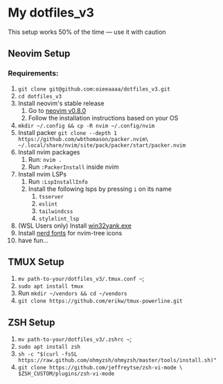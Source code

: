 # My dotfiles_v3
This setup works 50% of the time — use it with caution

## Neovim Setup

### Requirements:

1. `git clone git@github.com:oieeaaaa/dotfiles_v3.git`
1. `cd dotfiles_v3`
1. Install neovim's stable release
    1. Go to [neovim v0.8.0](https://github.com/neovim/neovim/releases/tag/v0.8.0)
    2. Follow the installation instructions based on your OS
1. `mkdir ~/.config && cp -R nvim ~/.config/nvim`
1. Install packer `git clone --depth 1 https://github.com/wbthomason/packer.nvim\
 ~/.local/share/nvim/site/pack/packer/start/packer.nvim`
1. Install nvim packages
    1. Run: `nvim .`
    2. Run `:PackerInstall` inside nvim
1. Install nvim LSPs
    1. Run `:LspInstallInfo`
    2. Install the following lsps by pressing `i` on its name
        1. `tsserver`
        2. `eslint`
        3. `tailwindcss`
        4. `stylelint_lsp`
1. (WSL Users only) Install [win32yank.exe](https://github.com/neovim/neovim/wiki/FAQ#how-to-use-the-windows-clipboard-from-wsl)
1. Install [nerd fonts](https://www.nerdfonts.com/font-downloads) for nvim-tree icons
1. have fun...

## TMUX Setup

1. `mv path-to-your/dotfiles_v3/.tmux.conf ~`;
1. `sudo apt install tmux`
1. Run `mkdir ~/vendors && cd ~/vendors`
1. `git clone https://github.com/erikw/tmux-powerline.git`

## ZSH Setup

1. `mv path-to-your/dotfiles_v3/.zshrc ~`;
1. `sudo apt install zsh`
1. `sh -c "$(curl -fsSL https://raw.github.com/ohmyzsh/ohmyzsh/master/tools/install.sh)"`
1. `git clone https://github.com/jeffreytse/zsh-vi-mode \
  $ZSH_CUSTOM/plugins/zsh-vi-mode`
